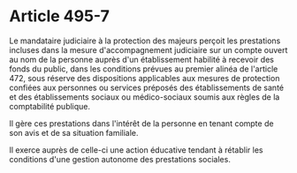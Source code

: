 # Article 495-7

Le mandataire judiciaire à la protection des majeurs perçoit les prestations incluses dans la mesure d'accompagnement judiciaire sur un compte ouvert au nom de la personne auprès d'un établissement habilité à recevoir des fonds du public, dans les conditions prévues au premier alinéa de l'article 472, sous réserve des dispositions applicables aux mesures de protection confiées aux personnes ou services préposés des établissements de santé et des établissements sociaux ou médico-sociaux soumis aux règles de la comptabilité publique.

Il gère ces prestations dans l'intérêt de la personne en tenant compte de son avis et de sa situation familiale.

Il exerce auprès de celle-ci une action éducative tendant à rétablir les conditions d'une gestion autonome des prestations sociales.
